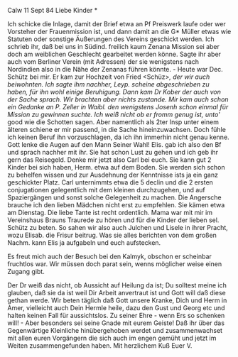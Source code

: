  Calw 11 Sept 84
Liebe Kinder <Marie>*

Ich schicke die Inlage, damit der Brief etwa an Pf Preiswerk laufe oder wer Vorsteher der Frauenmission ist, und dann damit an die G* Müller etwas wie Statuten oder sonstige Äußerungen des Vereins geschickt werden. Ich schrieb ihr, daß bei uns in Südind. freilich kaum Zenana Mission sei aber doch am weiblichen Geschlecht gearbeitet werden könne. Sagte ihr aber auch vom Berliner Verein (mit Adressen) der sie wenigstens nach Nordindien also in die Nähe der Zenanas führen könnte. - Heute war Dec. Schütz bei mir. Er kam zur Hochzeit von Fried <Schüz>*, der wir auch beiwohnten. Ich sagte ihm nachher, Leyp. scheine abgeschrieben zu haben, für ihn wohl einige Beruhigung. Dann kam Dr Kober der auch von der Sache sprach. Wir brachten aber nichts zustande. Mir kam auch schon ein Gedanke an P. Zeller in Waibl. den wenigstens Josenh schon einmal für Mission zu gewinnen suchte. Ich weiß nicht ob er fromm genug ist, unto'* good wie die Schotten sagen. Aber namentlich als 2ter Insp unter einem älteren schiene er mir passend, in die Sache hineinzuwachsen. Doch fühle ich keinen Beruf ihn vorzuschlagen, da ich ihn immerhin nicht genau kenne. Gott lenke die Augen auf den Mann Seiner Wahl! 
Elis. gab ich also den Bf und sprach nachher mit ihr. Sie hat schon Lust zu gehen und ich geb ihr gern das Reisegeld. Denke mir jetzt also Carl bei euch. Sie kann gut 2 Kinder bei sich haben, Herm. etwa auf dem Boden. Sie werden sich schon zu behelfen wissen und zur Ausdehnung der Kenntnisse ists ja ein ganz geschickter Platz. Carl unternimmts etwa die 5 declin und die 2 ersten conjugationen gelegentlich mit dem kleinen durchzugehen, und auf Spaziergängen und sonst solche Gelegenheit zu machen. Die Angersche brauche ich den lieben Mädchen nicht erst zu empfehlen. Sie kämen etwa am Dienstag. 
Die liebe Tante ist recht ordentlich. Mama war mit mir im Vereinshaus Brauns Traurede zu hören und für die Kinder der lieben sel. Schütz zu beten. So sahen wir also auch Julchen und Lisele in ihrer Pracht, wozu Elisab. die Frisur beitrug. Was sie alles berichten von dem großen Nachm. kann Elis ja aufgabeln und euch aufstecken.

Es freut mich auch der Besuch bei den Kalmyk, obschon er scheinbar fruchtlos war. Wir müssen doch parat sein, wenns möglicher weise einen Zugang gibt.

Der Dr weiß das nicht, ob Aussicht auf Heilung da ist; Du solltest meine ich glauben, daß sie da ist weil Dir Arbeit anvertraut ist und Gott will daß diese gethan werde. Wir beten täglich daß Gott unsere Kranke, Dich und Herm in Amer, vielleicht auch Dein Hermle heile, dazu den Gust und Georg etc und halten keinen Fall für aussichtslos. Zu seiner Ehre - wenn Ers so schenken will! - Aber besonders sei seine Gnade mit eurem Geiste! Daß ihr über das Gegenwärtige Kleinliche hinübergehoben werdet und zusammenwachset mit allen euren Vorgängern die sich auch im engen gemüht und jetzt im Weiten zusammengefunden haben. Mit herzlichem Kuß
 Euer V.
